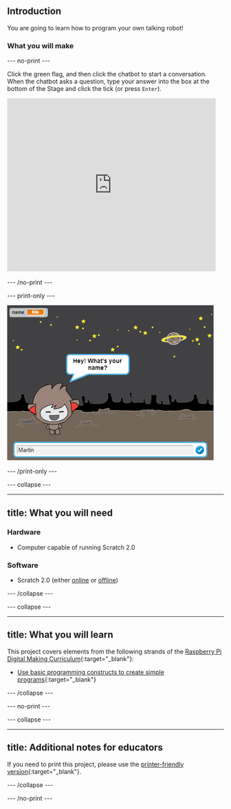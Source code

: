 ## Introduction

You are going to learn how to program your own talking robot!

### What you will make

--- no-print ---

Click the green flag, and then click the chatbot to start a conversation. When the chatbot asks a question, type your answer into the box at the bottom of the Stage and click the tick (or press `Enter`).

<div class="scratch-preview">
  <iframe allowtransparency="true" width="485" height="402" src="https://scratch.mit.edu/projects/embed/248864190/?autostart=false" frameborder="0"></iframe>
</div>

--- /no-print ---

--- print-only ---

![complete project](images/chatbot-preview.png)

--- /print-only ---

--- collapse ---

---
title: What you will need
---

### Hardware

+ Computer capable of running Scratch 2.0

### Software

+ Scratch 2.0 (either [online](https://scratch.mit.edu/projects/editor/) or [offline](https://scratch.mit.edu/scratch2download/))

--- /collapse ---

--- collapse ---

---
title: What you will learn
---

This project covers elements from the following strands of the [Raspberry Pi Digital Making Curriculum](http://rpf.io/curriculum){:target="_blank"}:

+ [Use basic programming constructs to create simple programs](https://www.raspberrypi.org/curriculum/programming/creator){:target="_blank"}

--- /collapse ---

--- no-print ---

--- collapse ---

---
title: Additional notes for educators
---

If you need to print this project, please use the [printer-friendly version](https://projects.raspberrypi.org/en/projects/chatbot/print){:target="_blank"}.

--- /collapse ---

--- /no-print ---
